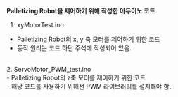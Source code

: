 **Palletizing Robot을 제어하기 위해 작성한 아두이노 코드**<br>
1. xyMotorTest.ino<br>
- Palletizing Robot의 x, y 축 모터를 제어하기 위한 코드<br>
- 동작 원리는 코드 하단 주석에 작성되어 있음.
<br>
2. ServoMotor_PWM_test.ino<br>
- Palletizing Robot의 z축 모터를 제어하기 위한 코드<br>
- 해당 코드를 사용하기 위해선 PWM 라이브러리를 설치해야 함.<br>
